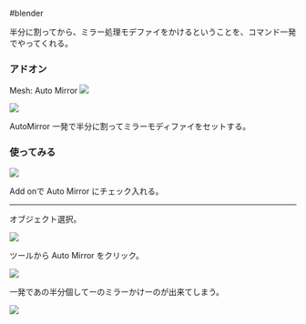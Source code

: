 #blender 

半分に割ってから、ミラー処理モデファイをかけるということを、コマンド一発でやってくれる。

### アドオン
Mesh: Auto Mirror
![](image-kmyfd2x4.png)

![](image-kmyfe4e4.png)

AutoMirror 一発で半分に割ってミラーモディファイをセットする。

### 使ってみる

![](image-kmygpjfn.png)

Add onで Auto Mirror にチェック入れる。

---

オブジェクト選択。

![](image-kmygqj1d.png)

ツールから Auto Mirror をクリック。

![](image-kmygr2qq.png)

一発であの半分個してーのミラーかけーのが出来てしまう。

![](image-kmygrq9g.png)